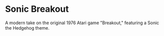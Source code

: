 # Sonic Breakout

A modern take on the original 1976 Atari game "Breakout," featuring a Sonic the Hedgehog theme.